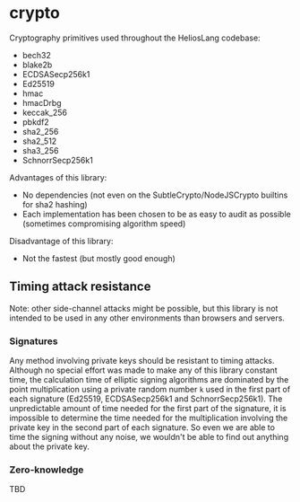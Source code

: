 # crypto

Cryptography primitives used throughout the HeliosLang codebase:

  * bech32
  * blake2b
  * ECDSASecp256k1
  * Ed25519
  * hmac
  * hmacDrbg
  * keccak_256
  * pbkdf2
  * sha2_256
  * sha2_512
  * sha3_256
  * SchnorrSecp256k1

Advantages of this library:
  
  * No dependencies (not even on the SubtleCrypto/NodeJSCrypto builtins for sha2 hashing)
  * Each implementation has been chosen to be as easy to audit as possible (sometimes compromising algorithm speed)

Disadvantage of this library:

  * Not the fastest (but mostly good enough)

## Timing attack resistance

Note: other side-channel attacks might be possible, but this library is not intended to be used in any other environments than browsers and servers.

### Signatures

Any method involving private keys should be resistant to timing attacks. Although no special effort was made to make any of this library constant time, the calculation time of elliptic signing algorithms are dominated by the point multiplication using a private random number `k` used in the first part of each signature (Ed25519, ECDSASecp256k1 and SchnorrSecp256k1). The unpredictable amount of time needed for the first part of the signature, it is impossible to determine the time needed for the multiplication involving the private key in the second part of each signature. So even we are able to time the signing without any noise, we wouldn't be able to find out anything about the private key.

### Zero-knowledge

TBD